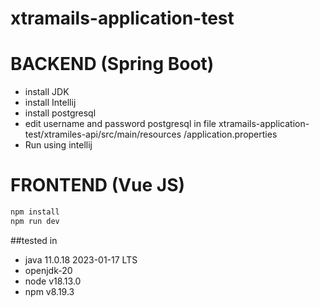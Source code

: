 # xtramails-application-test

# BACKEND (Spring Boot)
- install JDK
- install Intellij
- install postgresql
- edit username and password postgresql in file xtramails-application-test/xtramiles-api/src/main/resources
/application.properties
- Run using intellij

# FRONTEND (Vue JS)
```sh
npm install
npm run dev
```


##tested in
- java 11.0.18 2023-01-17 LTS
- openjdk-20
- node v18.13.0
- npm v8.19.3



